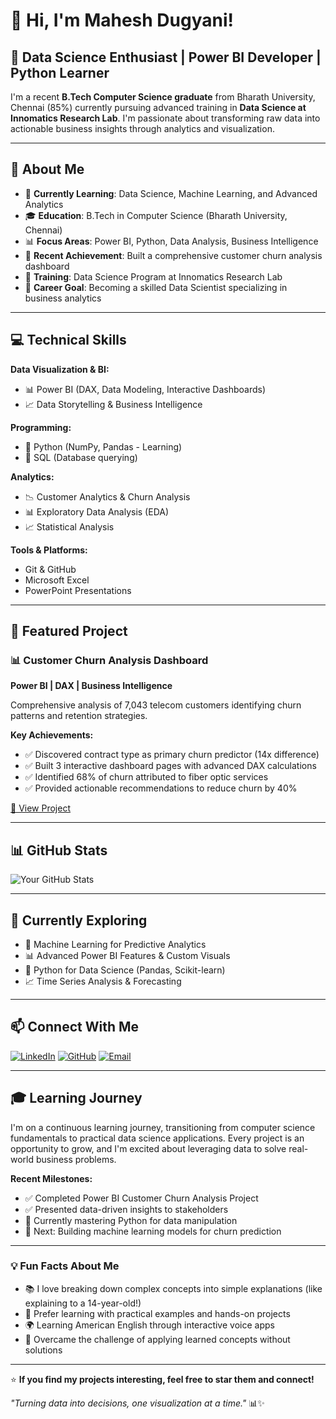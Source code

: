 # 👋 Hi, I'm Mahesh Dugyani!

## 🎯 Data Science Enthusiast | Power BI Developer | Python Learner

I'm a recent **B.Tech Computer Science graduate** from Bharath University, Chennai (85%) currently pursuing advanced training in **Data Science at Innomatics Research Lab**. I'm passionate about transforming raw data into actionable business insights through analytics and visualization.

---

## 🚀 About Me

- 🔭 **Currently Learning**: Data Science, Machine Learning, and Advanced Analytics
- 🎓 **Education**: B.Tech in Computer Science (Bharath University, Chennai)
- 📊 **Focus Areas**: Power BI, Python, Data Analysis, Business Intelligence
- 🌱 **Recent Achievement**: Built a comprehensive customer churn analysis dashboard
- 💼 **Training**: Data Science Program at Innomatics Research Lab
- 🎯 **Career Goal**: Becoming a skilled Data Scientist specializing in business analytics

---

## 💻 Technical Skills

**Data Visualization & BI:**
- 📊 Power BI (DAX, Data Modeling, Interactive Dashboards)
- 📈 Data Storytelling & Business Intelligence

**Programming:**
- 🐍 Python (NumPy, Pandas - Learning)
- 💾 SQL (Database querying)

**Analytics:**
- 📉 Customer Analytics & Churn Analysis
- 📊 Exploratory Data Analysis (EDA)
- 📈 Statistical Analysis

**Tools & Platforms:**
- Git & GitHub
- Microsoft Excel
- PowerPoint Presentations

---

## 🎯 Featured Project

### 📊 Customer Churn Analysis Dashboard
**Power BI | DAX | Business Intelligence**

Comprehensive analysis of 7,043 telecom customers identifying churn patterns and retention strategies.

**Key Achievements:**
- ✅ Discovered contract type as primary churn predictor (14x difference)
- ✅ Built 3 interactive dashboard pages with advanced DAX calculations
- ✅ Identified 68% of churn attributed to fiber optic services
- ✅ Provided actionable recommendations to reduce churn by 40%

[🔗 View Project](https://github.com/mahesh-dugyani/Customer-Churn-Analysis-PowerBI)

---

## 📊 GitHub Stats

![Your GitHub Stats](https://github-readme-stats.vercel.app/api?username=your-username&show_icons=true&theme=radical)

---

## 🌱 Currently Exploring

- 🤖 Machine Learning for Predictive Analytics
- 📊 Advanced Power BI Features & Custom Visuals
- 🐍 Python for Data Science (Pandas, Scikit-learn)
- 📈 Time Series Analysis & Forecasting

---

## 📫 Connect With Me

[![LinkedIn](https://img.shields.io/badge/LinkedIn-0077B5?style=for-the-badge&logo=linkedin&logoColor=white)](https://www.linkedin.com/in/maheshdugyani/)
[![GitHub](https://img.shields.io/badge/GitHub-100000?style=for-the-badge&logo=github&logoColor=white)](https://github.com/mahesh-dugyani)
[![Email](https://img.shields.io/badge/Email-D14836?style=for-the-badge&logo=gmail&logoColor=white)](mailto:maheshdugyani414@gmail.com)

---

## 🎓 Learning Journey

I'm on a continuous learning journey, transitioning from computer science fundamentals to practical data science applications. Every project is an opportunity to grow, and I'm excited about leveraging data to solve real-world business problems.

**Recent Milestones:**
- ✅ Completed Power BI Customer Churn Analysis Project
- ✅ Presented data-driven insights to stakeholders
- 🔄 Currently mastering Python for data manipulation
- 🎯 Next: Building machine learning models for churn prediction

---

### 💡 Fun Facts About Me

- 📚 I love breaking down complex concepts into simple explanations (like explaining to a 14-year-old!)
- 🎯 Prefer learning with practical examples and hands-on projects
- 🌍 Learning American English through interactive voice apps
- 💪 Overcame the challenge of applying learned concepts without solutions

---

⭐ **If you find my projects interesting, feel free to star them and connect!**

*"Turning data into decisions, one visualization at a time."* 📊✨

